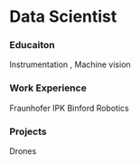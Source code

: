 # Data Scientist 

### Educaiton
Instrumentation , Machine vision


### Work Experience 

Fraunhofer IPK 
Binford Robotics

### Projects

Drones
